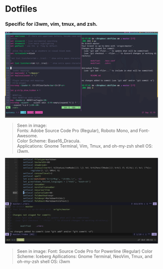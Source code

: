 # Dotfiles
### Specific for i3wm, vim, tmux, and zsh.

![](screenshot.png)

> Seen in image:  
> Fonts: Adobe Source Code Pro (Regular), Roboto Mono, and Font-Awesome.  
> Color Scheme: Base16_Dracula.  
> Applications: Gnome Terminal, Vim, Tmux, and oh-my-zsh shell
> OS: i3wm.  

![](dotfiles_screenshot.png)

> Seen in image:
> Font: Source Code Pro for Powerline (Regular)
> Color Scheme: Iceberg
> Apllications: Gnome Terminal, NeoVim, Tmux, and oh-my-zsh shell
> OS: i3wm
